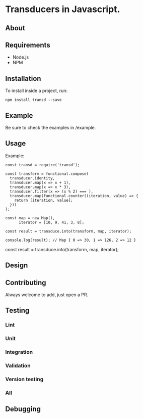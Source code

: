 # Transducers in Javascript.

## About

## Requirements
  - Node.js
  - NPM

## Installation

To install inside a project, run:

    npm install transd --save

## Example

Be sure to check the examples in /example.

## Usage

Example:

    const transd = require('transd');

    const transform = functional.compose(
      transducer.identity,
      transducer.map(x => x + 1),
      transducer.map(x => x * 3),
      transducer.filter(x => (x % 2) === ),
      transducer.map(functional.counter((iteration, value) => {
        return [iteration, value];
      }))
    );

    const map = new Map(),
          iterator = [10, 9, 41, 3, 8];

    const result = transduce.into(transform, map, iterator);

    console.log(result); // Map { 0 => 30, 1 => 126, 2 => 12 }

const result = transduce.into(transform, map, iterator);

## Design

## Contributing

Always welcome to add, just open a PR.

## Testing

### Lint

### Unit

### Integration

### Validation

### Version testing

### All

## Debugging
